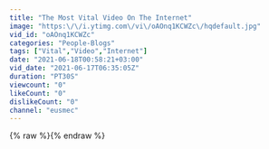 ```yaml
---
title: "The Most Vital Video On The Internet"
image: "https:\/\/i.ytimg.com\/vi\/oAOnq1KCWZc\/hqdefault.jpg"
vid_id: "oAOnq1KCWZc"
categories: "People-Blogs"
tags: ["Vital","Video","Internet"]
date: "2021-06-18T00:58:21+03:00"
vid_date: "2021-06-17T06:35:05Z"
duration: "PT30S"
viewcount: "0"
likeCount: "0"
dislikeCount: "0"
channel: "eusmec"
---
```

{% raw %}{% endraw %}
